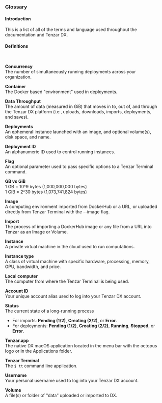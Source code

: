 ### Glossary

#### Introduction

This is a list of all of the terms and language used throughout the documentation and Tenzar DX.

#### Definitions

<br/>

**Concurrency** <br/> The number of simultaneously running deployments across your organization.

**Container** <br/> The Docker based "environment" used in deployments.

**Data Throughput** <br/> The amount of data (measured in GiB) that moves in to, out of, and through the Tenzar DX platform (i.e., uploads, downloads, imports, deployments, and saves).

**Deployments** <br/> An ephemeral instance launched with an image, and optional volume(s), disk space, and name.

**Deployment ID** <br/> An alphanumeric ID used to control running instances.

**Flag** <br/> An optional parameter used to pass specific options to a Tenzar Terminal command.

**GB vs GiB** <br/> 1 GB = 10^9 bytes (1,000,000,000 bytes)  
 1 GiB = 2^30 bytes (1,073,741,824 bytes)

**Image** <br/> A computing environment imported from DockerHub or a URL, or uploaded directly from Tenzar Terminal with the --image flag.

**Import** <br/> The process of importing a DockerHub image or any file from a URL into Tenzar as an Image or Volume.

**Instance** <br/> A private virtual machine in the cloud used to run computations.

**Instance type** <br/> A class of virtual machine with specific hardware, processing, memory, GPU, bandwidth, and price.

**Local computer**<br/> The computer from where the Tenzar Terminal is being used.

**Account ID** <br/> Your unique account alias used to log into your Tenzar DX account.

**Status** <br/> The current state of a long-running process <br/>

* For imports: **Pending (1/2)**, **Creating (2/2)**, or **Error**.
* For deployments: **Pending (1/2)**, **Creating (2/2)**, **Running**, **Stopped**, or **Error**.

**Tenzar.app** <br/> The native DX macOS application located in the menu bar with the octopus logo or in the Applications folder.

**Tenzar Terminal** <br/> The `$ tt` command line application.

**Username** <br/> Your personal username used to log into your Tenzar DX account.

**Volume** <br/> A file(s) or folder of "data" uploaded or imported to DX.
